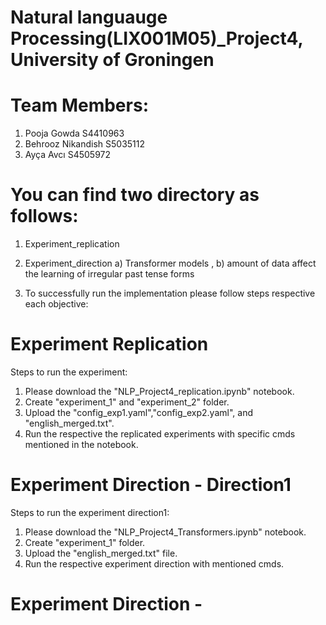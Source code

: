 # Natural languauge Processing(LIX001M05)_Project4, University of Groningen

# Team Members:
 1) Pooja Gowda S4410963
 2) Behrooz Nikandish S5035112
 3) Ayça Avcı S4505972


# You can find two directory as follows:
1) Experiment_replication
2) Experiment_direction
    a) Transformer models , 
    b) amount of data affect the learning of irregular past tense forms
    

1) To successfully run the implementation please follow steps respective each objective:
# Experiment Replication
Steps to run the experiment:
1) Please download the "NLP_Project4_replication.ipynb" notebook.
2) Create "experiment_1" and "experiment_2" folder.
3) Upload the "config_exp1.yaml","config_exp2.yaml", and "english_merged.txt".
4) Run the respective the replicated experiments with specific cmds mentioned in the notebook.

# Experiment Direction - Direction1
Steps to run the experiment direction1:
1) Please download the "NLP_Project4_Transformers.ipynb" notebook.
2) Create "experiment_1" folder.
3) Upload the "english_merged.txt" file.
4) Run the respective experiment direction with mentioned cmds.
# Experiment Direction - 
        



